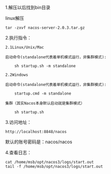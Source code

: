 ﻿﻿1.解压以后找到bin目录

linux解压

```
tar -zxvf nacos-server-2.0.3.tar.gz
```

2.执行指令：

	2.1Linux/Unix/Mac
	
	启动命令(standalone代表着单机模式运行，非集群模式):

```
	sh startup.sh -m standalone
```

	2.2Windows
	
	启动命令(standalone代表着单机模式运行，非集群模式):

```
	startup.cmd -m standalone
```

	集群（其实Nacos本身默认启动就是集群模式）

```
	sh startup.sh
```

3.访问地址：

```
http://localhost:8848/nacos
```

默认的账号密码是：nacos/nacos

4.查看日志：

```
cat /home/msb/opt/nacos3/logs/start.out
tail -f /home/msb/opt/nacos3/logs/start.out
```